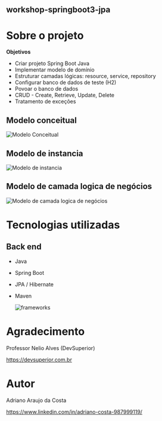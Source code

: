 ## workshop-springboot3-jpa

# Sobre o projeto

**Objetivos**
- Criar projeto Spring Boot Java
- Implementar modelo de domínio
- Estruturar camadas lógicas: resource, service, repository
- Configurar banco de dados de teste (H2)
- Povoar o banco de dados
- CRUD - Create, Retrieve, Update, Delete
- Tratamento de exceções 

## Modelo conceitual

![Modelo Conceitual](https://github.com/adrianoadacosta/assets-para-README/blob/main/asset/springboot-jpa/Domain%20model.png)

## Modelo de instancia

![Modelo de instancia](https://github.com/adrianoadacosta/assets-para-README/blob/main/asset/springboot-jpa/Domain%20instance.png)

## Modelo de camada logica de negócios

![Modelo de camada logica de negócios](https://github.com/adrianoadacosta/assets-para-README/blob/main/asset/springboot-jpa/Logical%20layers.png)

# Tecnologias utilizadas
## Back end
- Java
- Spring Boot
- JPA / Hibernate
- Maven

  ![frameworks](https://github.com/adrianoadacosta/assets-para-README/blob/main/asset/springboot-jpa/frameworks.png)

# Agradecimento

Professor Nelio Alves (DevSuperior)

https://devsuperior.com.br

# Autor

Adriano Araujo da Costa

https://www.linkedin.com/in/adriano-costa-987999119/
